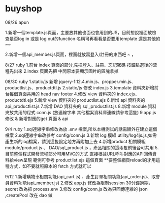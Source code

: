 # buyshop


08/26 apun


1.新增一個template.js頁面，主要放其他也面也會用到的JS，目前想說裡面放檢查是否log in 或是 log out的function
名稱可再看看是否要用template 還是其他的~~


2.新增一個api_member.js頁面，裡面就放寫登入/註冊的東西吧 ~ ，

8/27 ruby
1.前台 index 頁面的部分,先把登入、註冊、忘記密碼 按鈕點選後的流程先出來
2.index 頁面先把 中間原本要顯示圖片的區塊拿掉

08/30 ruby
1.static/js 新增 jquery-1.12.4.min.js、propper.min.js、productlist.js、productdtl.js
2.static/js 修改 index.js
3.template 資料夾新增前台每個頁面共用的 head nav footer
4.修改 view 資料夾的 index.ejs、productdtl.ejs 
5.新增 view 資料夾的 productlist.ejs
6.新增 api 資料夾的  api_productlist.js
7.新增 DAO 資料夾的 sql_productlist.js
8.新增 module 資料夾放共用的程式  conn.js (放連線字串 其他檔案資料庫連線請參考這隻)
9.app.js 修改 & 新增對應的get 頁面 & api


9/4 ruby
1.sql連線字串修改為放 .env 檔案,所以本機測試的話需額外在建立這個檔案
2.sql連線字串改參考 config/conn.js
3.新增 log 模組 utility/log4js.js,如需產生新的log檔案，請到這隻設定地方再附加上去
4.新增product 相關模組 module/product.js 、 DAO/sql_product.js ，產品相關的這兩隻前後台可共用
5.目前整個程式開發流程部分可用MVC的方式 直接根據URL呼叫對應的API回傳資料給view呈現
  範例可參考 productlist.ejs 這個頁面
  **要整個網頁reload的才用這種方式，如不要就照原本的 fetch 方式就可以

9/12
1.新增購物車相關功能(api_cart.js) 、產生訂單相關功能(api_order.js)、取會員資料功能(api_member.js)
2.修改 app.js 修改為限制session 30分鐘過期，secret 改為抓  process.env
3.修改 config/conn.js 改為只回傳連線的 json ,createPool 改在 dao 做
